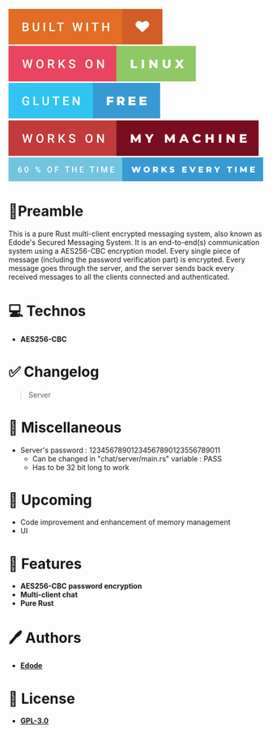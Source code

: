 ![built-with-love](img/built-with-love.svg?style=centerme)
![works-on-linux](img/works-on-linux.svg?style=centerme)
![gluten-free](img/gluten-free.svg?style=centerme)
![works-on-my-machine](img/works-on-my-machine.svg?style=centerme)
![60-of-the-time-works-every-time](img/60-of-the-time-works-every-time.svg?style=centerme)

# 🚩Preamble
This is a pure Rust multi-client encrypted messaging system, also known as Edode's Secured Messaging System.
It is an end-to-end(s) communication system using a AES256-CBC encryption model. Every single piece of message
(including the password verification part) is encrypted. Every message goes through the server, and the server sends back
every received messages to all the clients connected and authenticated.

# 💻 Technos
- **AES256-CBC**

# ✅ Changelog
> Server
> 

# 🧪 Miscellaneous
- Server's password : 12345678901234567890123556789011
    - Can be changed in "chat/server/main.rs" variable : PASS
    - Has to be 32 bit long to work
  
# 📃 Upcoming
- Code improvement and enhancement of memory management
- UI 
 
# 📍 Features
- **AES256-CBC password encryption**
- **Multi-client chat**
- **Pure Rust**

# 🖊 Authors
- **[Edode](https://www.github.com/lisandro-git)**

# 📜 License
- **[GPL-3.0](https://choosealicense.com/licenses/gpl-3.0/)**
